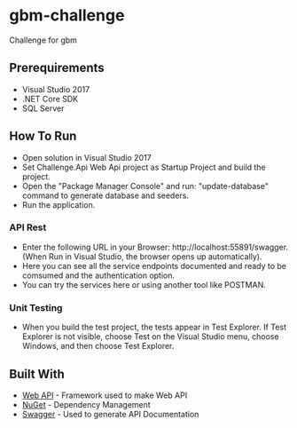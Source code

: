 # gbm-challenge
Challenge for gbm

## Prerequirements
* Visual Studio 2017
* .NET Core SDK
* SQL Server

## How To Run
* Open solution in Visual Studio 2017
* Set Challenge.Api Web Api project as Startup Project and build the project.
* Open the "Package Manager Console" and run: "update-database" command to generate database and seeders.
* Run the application.

### API Rest

* Enter the following URL in your Browser: http://localhost:55891/swagger. (When Run in Visual Studio, the browser opens up automatically).
* Here you can see all the service endpoints documented and ready to be comsumed and the authentication option.
* You can try the services here or using another tool like POSTMAN.


### Unit Testing
* When you build the test project, the tests appear in Test Explorer. If Test Explorer is not visible, choose Test on the Visual Studio menu, choose Windows, and then choose Test Explorer.

## Built With  
  
*  [Web API](https://docs.microsoft.com/en-us/aspnet/core/web-api/?view=aspnetcore-2.1) - Framework used to make Web API
*  [NuGet](https://www.nuget.org/) - Dependency Management  
*  [Swagger](https://github.com/domaindrivendev/Swashbuckle.AspNetCore) - Used to generate API Documentation

